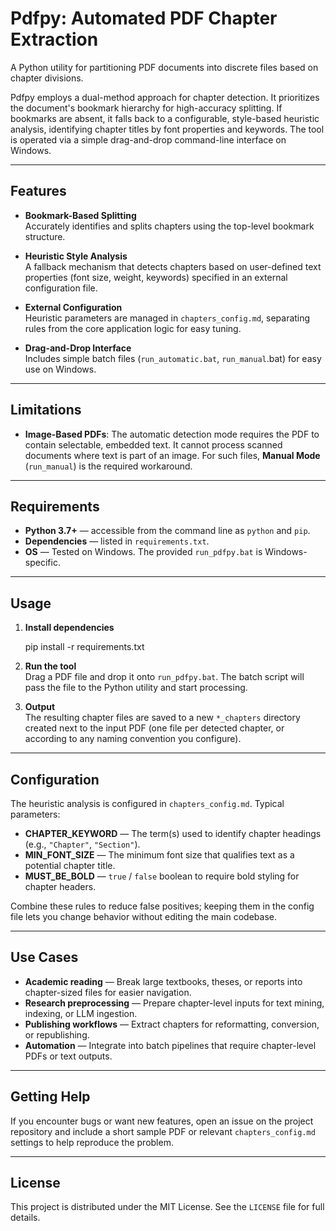 # Pdfpy: Automated PDF Chapter Extraction

A Python utility for partitioning PDF documents into discrete files based on chapter divisions.

Pdfpy employs a dual-method approach for chapter detection. It prioritizes the document's bookmark hierarchy for high-accuracy splitting. If bookmarks are absent, it falls back to a configurable, style-based heuristic analysis, identifying chapter titles by font properties and keywords. The tool is operated via a simple drag-and-drop command-line interface on Windows.

---

## Features

- **Bookmark-Based Splitting**  
  Accurately identifies and splits chapters using the top-level bookmark structure.

- **Heuristic Style Analysis**  
  A fallback mechanism that detects chapters based on user-defined text properties (font size, weight, keywords) specified in an external configuration file.

- **External Configuration**  
  Heuristic parameters are managed in `chapters_config.md`, separating rules from the core application logic for easy tuning.

- **Drag-and-Drop Interface**  
  Includes simple batch files (`run_automatic.bat`, `run_manual`.bat) for easy use on Windows.

---

## Limitations
- **Image-Based PDFs**: The automatic detection mode requires the PDF to contain selectable, embedded text. It cannot process scanned documents where text is part of an image. For such files, **Manual Mode** (`run_manual`) is the required workaround.

---

## Requirements

- **Python 3.7+** — accessible from the command line as `python` and `pip`.  
- **Dependencies** — listed in `requirements.txt`.  
- **OS** — Tested on Windows. The provided `run_pdfpy.bat` is Windows-specific.

---

## Usage

1. **Install dependencies**

    pip install -r requirements.txt

2. **Run the tool**  
   Drag a PDF file and drop it onto `run_pdfpy.bat`. The batch script will pass the file to the Python utility and start processing.

3. **Output**  
   The resulting chapter files are saved to a new `*_chapters` directory created next to the input PDF (one file per detected chapter, or according to any naming convention you configure).

---

## Configuration

The heuristic analysis is configured in `chapters_config.md`. Typical parameters:

- **CHAPTER_KEYWORD** — The term(s) used to identify chapter headings (e.g., `"Chapter"`, `"Section"`).  
- **MIN_FONT_SIZE** — The minimum font size that qualifies text as a potential chapter title.  
- **MUST_BE_BOLD** — `true` / `false` boolean to require bold styling for chapter headers.

Combine these rules to reduce false positives; keeping them in the config file lets you change behavior without editing the main codebase.

---

## Use Cases

- **Academic reading** — Break large textbooks, theses, or reports into chapter-sized files for easier navigation.  
- **Research preprocessing** — Prepare chapter-level inputs for text mining, indexing, or LLM ingestion.  
- **Publishing workflows** — Extract chapters for reformatting, conversion, or republishing.  
- **Automation** — Integrate into batch pipelines that require chapter-level PDFs or text outputs.

---

## Getting Help

If you encounter bugs or want new features, open an issue on the project repository and include a short sample PDF or relevant `chapters_config.md` settings to help reproduce the problem.

---

## License

This project is distributed under the MIT License. See the `LICENSE` file for full details.
